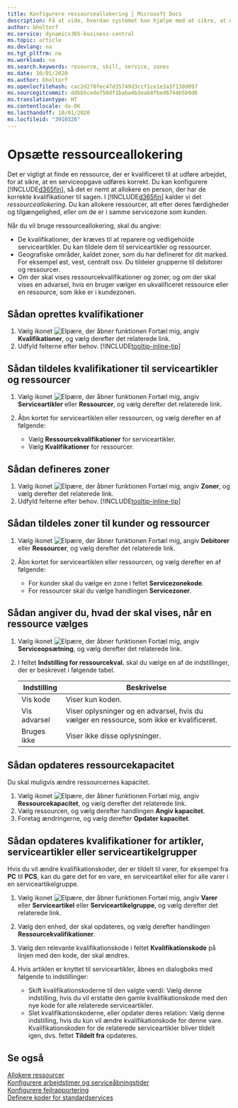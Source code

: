 ```yaml
---
title: Konfigurere ressourceallokering | Microsoft Docs
description: Få at vide, hvordan systemet kan hjælpe med at sikre, at den person, du tildeler en serviceydelse, har de nødvendige kvalifikationer til at udføre ydelsen.
author: bholtorf
ms.service: dynamics365-business-central
ms.topic: article
ms.devlang: na
ms.tgt_pltfrm: na
ms.workload: na
ms.search.keywords: resource, skill, service, zones
ms.date: 10/01/2020
ms.author: bholtorf
ms.openlocfilehash: cac2d270fec47d35749d3ccf1ce1e3a3f130d097
ms.sourcegitcommit: ddbb5cede750df1baba4b3eab8fbed6744b5b9d6
ms.translationtype: HT
ms.contentlocale: da-DK
ms.lasthandoff: 10/01/2020
ms.locfileid: "3910326"
---
```

# <a name="set-up-resource-allocation"></a>Opsætte ressourceallokering
Det er vigtigt at finde en ressource, der er kvalificeret til at udføre arbejdet, for at sikre, at en serviceopgave udføres korrekt. Du kan konfigurere [!INCLUDE[d365fin](includes/d365fin_md.md)], så det er nemt at allokere en person, der har de korrekte kvalifikationer til sagen. I [!INCLUDE[d365fin](includes/d365fin_md.md)] kalder vi det _ressourceallokering_. Du kan allokere ressourcer, alt efter deres færdigheder og tilgængelighed, eller om de er i samme servicezone som kunden. 

Når du vil bruge ressourceallokering, skal du angive:  
  
* De kvalifikationer, der kræves til at reparere og vedligeholde serviceartikler. Du kan tildele dem til serviceartikler og ressourcer.  
* Geografiske områder, kaldet zoner, som du har defineret for dit marked. For eksempel øst, vest, centralt osv. Du tildeler grupperne til debitorer og ressourcer.  
* Om der skal vises ressourcekvalifikationer og zoner, og om der skal vises en advarsel, hvis en bruger vælger en ukvalificeret ressource eller en ressource, som ikke er i kundezonen.  

## <a name="to-set-up-skills"></a>Sådan oprettes kvalifikationer
1. Vælg ikonet ![Elpære, der åbner funktionen Fortæl mig](media/ui-search/search_small.png "Fortæl mig, hvad du vil foretage dig"), angiv **Kvalifikationer**, og vælg derefter det relaterede link.  
2. Udfyld felterne efter behov. [!INCLUDE[tooltip-inline-tip](includes/tooltip-inline-tip_md.md)]  

## <a name="to-assign-skills-to-service-items-and-resources"></a>Sådan tildeles kvalifikationer til serviceartikler og ressourcer
1. Vælg ikonet ![Elpære, der åbner funktionen Fortæl mig](media/ui-search/search_small.png "Fortæl mig, hvad du vil foretage dig"), angiv **Serviceartikler** eller **Ressourcer**, og vælg derefter det relaterede link.  
2. Åbn kortet for serviceartiklen eller ressourcen, og vælg derefter en af følgende:  
  
    * Vælg **Ressourcekvalifikationer** for serviceartikler.  
    * Vælg **Kvalifikationer** for ressourcer.  

## <a name="to-set-up-zones"></a>Sådan defineres zoner
1. Vælg ikonet ![Elpære, der åbner funktionen Fortæl mig](media/ui-search/search_small.png "Fortæl mig, hvad du vil foretage dig"), angiv **Zoner**, og vælg derefter det relaterede link.  
2. Udfyld felterne efter behov. [!INCLUDE[tooltip-inline-tip](includes/tooltip-inline-tip_md.md)]  

## <a name="to-assign-zones-to-customers-and-resources"></a>Sådan tildeles zoner til kunder og ressourcer 
1. Vælg ikonet ![Elpære, der åbner funktionen Fortæl mig](media/ui-search/search_small.png "Fortæl mig, hvad du vil foretage dig"), angiv **Debitorer** eller **Ressourcer**, og vælg derefter det relaterede link.  
2. Åbn kortet for serviceartiklen eller ressourcen, og vælg derefter en af følgende:  
  
    * For kunder skal du vælge en zone i feltet **Servicezonekode**.  
    * For ressourcer skal du vælge handlingen **Servicezoner**.  

## <a name="to-specify-what-to-show-when-a-resource-is-chosen"></a>Sådan angiver du, hvad der skal vises, når en ressource vælges
1. Vælg ikonet ![Elpære, der åbner funktionen Fortæl mig](media/ui-search/search_small.png "Fortæl mig, hvad du vil foretage dig"), angiv **Serviceopsætning**, og vælg derefter det relaterede link. 
2. I feltet **Indstilling for ressourcekval.** skal du vælge en af de indstillinger, der er beskrevet i følgende tabel.  
  
    |**Indstilling**|**Beskrivelse**|  
    |------------|-------------|  
    |Vis kode | Viser kun koden.|  
    |Vis advarsel | Viser oplysninger og en advarsel, hvis du vælger en ressource, som ikke er kvalificeret.|  
    |Bruges ikke | Viser ikke disse oplysninger.|  

## <a name="to-update-resource-capacity"></a>Sådan opdateres ressourcekapacitet  
Du skal muligvis ændre ressourcernes kapacitet.  
  
1. Vælg ikonet ![Elpære, der åbner funktionen Fortæl mig](media/ui-search/search_small.png "Fortæl mig, hvad du vil foretage dig"), angiv **Ressourcekapacitet**, og vælg derefter det relaterede link.  
2. Vælg ressourcen, og vælg derefter handlingen **Angiv kapacitet**.  
3. Foretag ændringerne, og vælg derefter **Opdater kapacitet**.  

## <a name="to-update-skills-for-items-service-items-or-service-item-groups"></a>Sådan opdateres kvalifikationer for artikler, serviceartikler eller serviceartikelgrupper
Hvis du vil ændre kvalifikationskoder, der er tildelt til varer, for eksempel fra **PC** til **PCS**, kan du gøre det for en vare, en serviceartikel eller for alle varer i en serviceartikelgruppe.  
  
1. Vælg ikonet ![Elpære, der åbner funktionen Fortæl mig](media/ui-search/search_small.png "Fortæl mig, hvad du vil foretage dig"), angiv **Varer** eller **Serviceartikel** eller **Serviceartikelgruppe**, og vælg derefter det relaterede link.  
2. Vælg den enhed, der skal opdateres, og vælg derefter handlingen **Ressourcekvalifikationer**.  
3. Vælg den relevante kvalifikationskode i feltet **Kvalifikationskode** på linjen med den kode, der skal ændres.  
4.  Hvis artiklen er knyttet til serviceartikler, åbnes en dialogboks med følgende to indstillinger:  
  
    * Skift kvalifikationskoderne til den valgte værdi: Vælg denne indstilling, hvis du vil erstatte den gamle kvalifikationskode med den nye kode for alle relaterede serviceartikler.  
    * Slet kvalifikationskoderne, eller opdater deres relation: Vælg denne indstilling, hvis du kun vil ændre kvalifikationskode for denne vare. Kvalifikationskoden for de relaterede serviceartikler bliver tildelt igen, dvs. feltet **Tildelt fra** opdateres.  
  
## <a name="see-also"></a>Se også
[Allokere ressourcer](service-how-to-allocate-resources.md)  
[Konfigurere arbejdstimer og serviceåbningstider](service-how-setup-work-service-hours.md)  
[Konfigurere fejlrapportering](service-how-setup-fault-reporting.md)  
[Definere koder for standardservices](service-how-setup-service-coding.md)  
 

